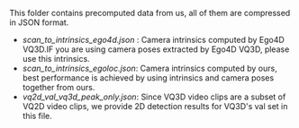 This folder contains precomputed data from us, all of them are compressed in JSON format.
- *scan_to_intrinsics_ego4d.json* : Camera intrinsics computed by Ego4D VQ3D.IF you are using camera poses extracted by Ego4D VQ3D, please use this intrinsics.
- *scan_to_intrinsics_egoloc.json*: Camera intrinsics computed by ours, best performance is achieved by using intrinsics and camera poses together from ours.
- *vq2d_val_vq3d_peak_only.json*: Since VQ3D video clips are a subset of VQ2D video clips, we provide 2D detection results for VQ3D's val set in this file.